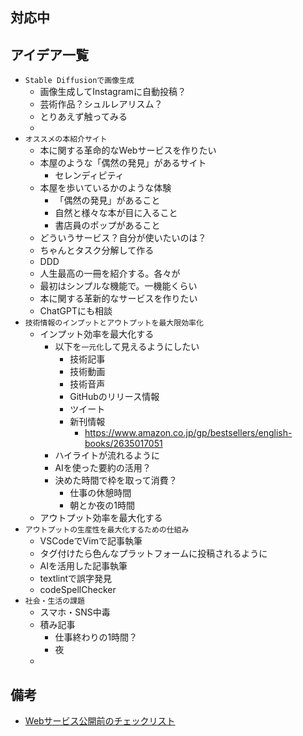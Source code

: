 ## 対応中

## アイデア一覧

- `Stable Diffusionで画像生成`
  - 画像生成してInstagramに自動投稿？
  - 芸術作品？シュルレアリスム？
  - とりあえず触ってみる
  - 
- `オススメの本紹介サイト`
  - 本に関する革命的なWebサービスを作りたい
  - 本屋のような「偶然の発見」があるサイト
    - セレンディピティ
  - 本屋を歩いているかのような体験
    - 「偶然の発見」があること
    - 自然と様々な本が目に入ること
    - 書店員のポップがあること
  - どういうサービス？自分が使いたいのは？
  - ちゃんとタスク分解して作る
  - DDD
  - 人生最高の一冊を紹介する。各々が
  - 最初はシンプルな機能で。一機能くらい
  - 本に関する革新的なサービスを作りたい
  - ChatGPTにも相談
- `技術情報のインプットとアウトプットを最大限効率化`
  - インプット効率を最大化する
    - 以下を`一元化`して見えるようにしたい
      - 技術記事
      - 技術動画
      - 技術音声
      - GitHubのリリース情報
      - ツイート
      - 新刊情報
        - https://www.amazon.co.jp/gp/bestsellers/english-books/2635017051
    - ハイライトが流れるように
    - AIを使った要約の活用？
    - 決めた時間で枠を取って消費？
      - 仕事の休憩時間
      - 朝とか夜の1時間
  - アウトプット効率を最大化する
- `アウトプットの生産性を最大化するための仕組み`
  - VSCodeでVimで記事執筆
  - タグ付けたら色んなプラットフォームに投稿されるように
  - AIを活用した記事執筆
  - textlintで誤字発見
  - codeSpellChecker
- `社会・生活の課題`
  - スマホ・SNS中毒
  - 積み記事
    - 仕事終わりの1時間？
    - 夜
  - 

## 備考

- [Webサービス公開前のチェックリスト](https://zenn.dev/catnose99/articles/547cbf57e5ad28)
